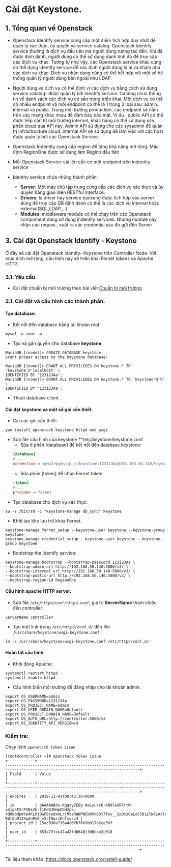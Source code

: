# Cài đặt Keystone.


## 1. Tổng quan về Openstack 
- Openstack Identify service cung cấp một điểm tích hợp duy nhất để quản lý xác thực, ủy quyền và service catalog. Openstack Identify service thường là dịch vụ đầu tiên mà người dùng tương tác đến. Khi đã được định danh, người dùng có thể sử dụng danh tính đó để truy cập các dịch vụ khác. Tương tự như vậy, các Openstack service khác cũng có thể dụng Identify service để xác định người dùng là ai và khám phá các dịch vụ khác. Dịch vụ nhận dạng cũng có thể kết hợp với một số hệ thống quản lý người dùng bên ngoài như LDAP.
- Người dùng và dịch vụ có thể  định vị các dịch vụ bằng cách sử dụng service catalog- được quản lý bởi Identify service. Catalog chứa thông tin về danh sách các dịch vụ có sẵn trong triển khai. Một dịch vụ có thể có nhiều endpoint và mỗi endpoint có thể là 1 trong 3 loại sau: admin. internal và public. Trong môi trường production, các endpoint sẽ nằm trên các mạng khác nhau để đảm bảo bảo mật. Ví dụ . public API có thể được tiếp cận từ môi trường internet, khác hàng có thể sử dụng sản phẩn cloud qua API này. Admin API sử dụng cho các sysadmin để quản trị infractructure cloud. Internal API sẽ sử dụng để làm việc với các host được quản lý bởi các Openstack Service.
- Openstack Indentity cung cấp region để tăng khả năng mở rộng. Mặc định RegionOne được sử dụng làm Region đâu tiên
- Mỗi Openstack Service cài lên cần có một endpoint trên indentity service

- Identity service chứa những thành phần:
    - **Server**: Một máy chủ tập trung cung cấp các dịch vụ xác thực và ủy quyền bằng giao diện RESTful interface.
    - **Drivers**: là driver hay service backend được tích hợp vào server dùng để truy cập DB định danh có thể là các dịch vụ internal hoặc external(SQL,LDAP,...)
    - **Modules**: middleware module có thể chạy trên các Openstack compoment đang sử dụng indentity services. Những module này chặn các reques , xuất ra các credential sau đó gửi đến Server .



## 3. Cài đặt Openstack Identify - Keystone
Ở đây sẽ cài đặt Openstack Identify- Keystone trên Controller Node. Với mục đích mở rộng, cấu hình này sẽ triển khai Fernet tokens và Apache HTTP.
### 3.1. Yêu cầu

- Cài đặt chuẩn bị môi trường theo bài viết [Chuẩn bị môi trường](../01.Overview/04.Enviroment-setup.md)


### 3.1. Cài đặt và cấu hình các thành phần.
#### Tạo database.
- Kết nối đến database bằng tài khoản root:
```
mysql -u root -p 
```
- Tạo và gán quyền cho database **keystone**:
```
MariaDB [(none)]> CREATE DATABASE keystone;
Grant proper access to the keystone database:

MariaDB [(none)]> GRANT ALL PRIVILEGES ON keystone.* TO 'keystone'@'localhost' \
IDENTIFIED BY '123123Aa';
MariaDB [(none)]> GRANT ALL PRIVILEGES ON keystone.* TO 'keystone'@'%' \
IDENTIFIED BY '123123Aa';
```
- Thoát database client.

#### Cài đặt keystone và một số gói cần thiết.
- Cài các gói cần thiết:
```
yum install openstack-keystone httpd mod_wsgi
```
- Sửa file cấu hình của keystone **/etc/keystone/keystone.conf
    - Sửa ở phần [database] để kết nối đến database keystone:     
    ```ini
    [database]
    # ...
    connection = mysql+pymysql://keystone:123123Aa@192.168.50.140/keystone
    ```
    - Sửa phần [token] để chọn Fernet token:
    ```ini
    [token]
    # ...
    provider = fernet
    ```
- Tạo database cho dịch vụ xác thực:

```
su -s /bin/sh -c "keystone-manage db_sync" keystone
```
- Khởi tạo kho lưu trữ khóa Fernet.
```
keystone-manage fernet_setup --keystone-user keystone --keystone-group keystone
keystone-manage credential_setup --keystone-user keystone --keystone-group keystone
```

- Bootstrap the Identify service:
```
keystone-manage bootstrap --bootstrap-password 123123Aa \
--bootstrap-admin-url http://192.168.50.140:5000/v3/ \
--bootstrap-internal-url http://192.168.50.140:5000/v3/ \
--bootstrap-public-url http://192.168.50.140:5000/v3/ \
--bootstrap-region-id RegionOne
```


#### Cấu hình apache HTTP server.
- Sửa file `/etc/httpd/conf/httpd.conf`, giá trị **ServerName** tham chiếu đến controller:
```
ServerName controller
```
- Tạo một link trong `/etc/httpd/conf.d/` đến file `/usr/share/keystone/wsgi-keystone.conf`:
```
ln -s /usr/share/keystone/wsgi-keystone.conf /etc/httpd/conf.d/
```

#### Hoàn tất cấu hình
- Khởi động Apache:
```
systemctl restart httpd
systemctl enable httpd
```
- Cấu hình biến môi trường để đăng nhập cho tài khoản admin.
```
export OS_USERNAME=admin
export OS_PASSWORD=123123Aa
export OS_PROJECT_NAME=admin
export OS_USER_DOMAIN_NAME=Default
export OS_PROJECT_DOMAIN_NAME=Default
export OS_AUTH_URL=http://controller:5000/v3
export OS_IDENTITY_API_VERSION=3
```


### Kiểm tra:

Chạy lệnh `openstack token issue`
```
[root@controller ~]# openstack token issue
+------------+-----------------------------------------------------------------------------------------------------------------------------------------------------------------------------------------+
| Field      | Value                                                                                                                                                                                   |
+------------+-----------------------------------------------------------------------------------------------------------------------------------------------------------------------------------------+
| expires    | 2019-11-01T08:45:36+0000                                                                                                                                                                |
| id         | gAAAAABdu-KgqxyZEBy-AeLyusc6-KN9leXRFrtW-a4jg4FXrPINs2k-E1PdQJkHpEGH2pk-YQOmbdpmYp4KLhjOwFbjodxmLrjMoaRWNPWCbOVkO3t7fzv__SpOxzGaLo5581zlN8LAtlu48NAfgi-RWt0u912XwdnPmE_vSrI9wriEnfsvrc4 |
| project_id | 15ac090a736a4c6fb7669b017b2ce56f                                                                                                                                                        |
| user_id    | 653e73fac47a42fd86461f06bce2c018                                                                                                                                                        |
+------------+-----------------------------------------------------------------------------------------------------------------------------------------------------------------------------------------+

```



Tài liệu tham khảo:
https://docs.openstack.org/install-guide/